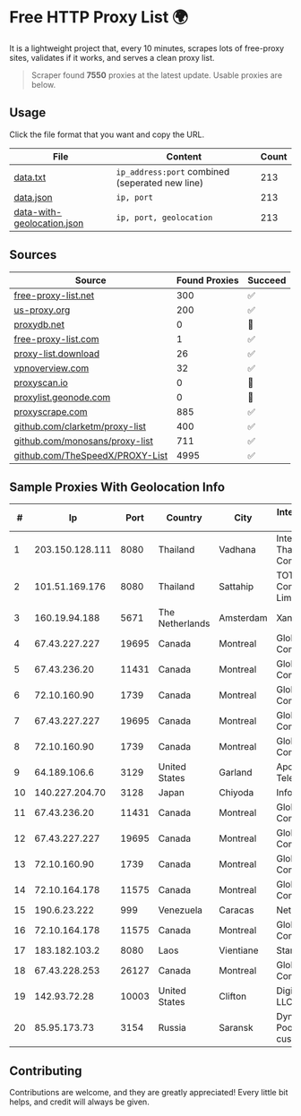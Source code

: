 
# Free HTTP Proxy List 🌍

It is a lightweight project that, every 10 minutes, scrapes lots of free-proxy sites, validates if it works, and serves a clean proxy list.


> Scraper found **7550** proxies at the latest update. Usable proxies are below.

## Usage

Click the file format that you want and copy the URL.


|File|Content|Count|
|----|-------|-----|
|[data.txt](https://raw.githubusercontent.com/themiralay/Proxy-List-World/master/data.txt)|`ip_address:port` combined (seperated new line)|213|
|[data.json](https://raw.githubusercontent.com/themiralay/Proxy-List-World/master/data.json)|`ip, port`|213|
|[data-with-geolocation.json](https://raw.githubusercontent.com/themiralay/Proxy-List-World/master/data-with-geolocation.json)|`ip, port, geolocation`|213|

## Sources

|Source|Found Proxies|Succeed|
|------|-------------|-------|
|[free-proxy-list.net](https://free-proxy-list.net)|300|✅|
|[us-proxy.org](https://www.us-proxy.org)|200|✅|
|[proxydb.net](http://proxydb.net)|0|🚫|
|[free-proxy-list.com](https://free-proxy-list.com/?page=&port=&type%5B%5D=http&type%5B%5D=https&up_time=0&search=Search)|1|✅|
|[proxy-list.download](https://www.proxy-list.download/HTTP)|26|✅|
|[vpnoverview.com](https://vpnoverview.com/privacy/anonymous-browsing/free-proxy-servers)|32|✅|
|[proxyscan.io](https://www.proxyscan.io)|0|🚫|
|[proxylist.geonode.com](https://proxylist.geonode.com/api/proxy-list?limit=300&page=1&sort_by=lastChecked&sort_type=desc&protocols=http,https)|0|🚫|
|[proxyscrape.com](https://api.proxyscrape.com/v2/?request=displayproxies&protocol=http&timeout=10000&country=all&ssl=all&anonymity=all)|885|✅|
|[github.com/clarketm/proxy-list](https://raw.githubusercontent.com/clarketm/proxy-list/master/proxy-list-raw.txt)|400|✅|
|[github.com/monosans/proxy-list](https://raw.githubusercontent.com/monosans/proxy-list/main/proxies/http.txt)|711|✅|
|[github.com/TheSpeedX/PROXY-List](https://raw.githubusercontent.com/TheSpeedX/PROXY-List/master/http.txt)|4995|✅|


## Sample Proxies With Geolocation Info

|#|Ip|Port|Country|City|Internet Service Provider|
|-|--|----|-------|----|-------------------------|
|1|203.150.128.111|8080|Thailand|Vadhana|Internet Thailand Company Ltd|
|2|101.51.169.176|8080|Thailand|Sattahip|TOT Public Company Limited|
|3|160.19.94.188|5671|The Netherlands|Amsterdam|Xantho UAB|
|4|67.43.227.227|19695|Canada|Montreal|GloboTech Communications|
|5|67.43.236.20|11431|Canada|Montreal|GloboTech Communications|
|6|72.10.160.90|1739|Canada|Montreal|GloboTech Communications|
|7|67.43.227.227|19695|Canada|Montreal|GloboTech Communications|
|8|72.10.160.90|1739|Canada|Montreal|GloboTech Communications|
|9|64.189.106.6|3129|United States|Garland|Apogee Telecom Inc.|
|10|140.227.204.70|3128|Japan|Chiyoda|InfoSphere|
|11|67.43.236.20|11431|Canada|Montreal|GloboTech Communications|
|12|67.43.227.227|19695|Canada|Montreal|GloboTech Communications|
|13|72.10.160.90|1739|Canada|Montreal|GloboTech Communications|
|14|72.10.164.178|11575|Canada|Montreal|GloboTech Communications|
|15|190.6.23.222|999|Venezuela|Caracas|Net Uno|
|16|72.10.164.178|11575|Canada|Montreal|GloboTech Communications|
|17|183.182.103.2|8080|Laos|Vientiane|Star Telecom|
|18|67.43.228.253|26127|Canada|Montreal|GloboTech Communications|
|19|142.93.72.28|10003|United States|Clifton|DigitalOcean, LLC|
|20|85.95.173.73|3154|Russia|Saransk|Dynamic IP Poools customers in the|



## Contributing

Contributions are welcome, and they are greatly appreciated! Every
little bit helps, and credit will always be given.

